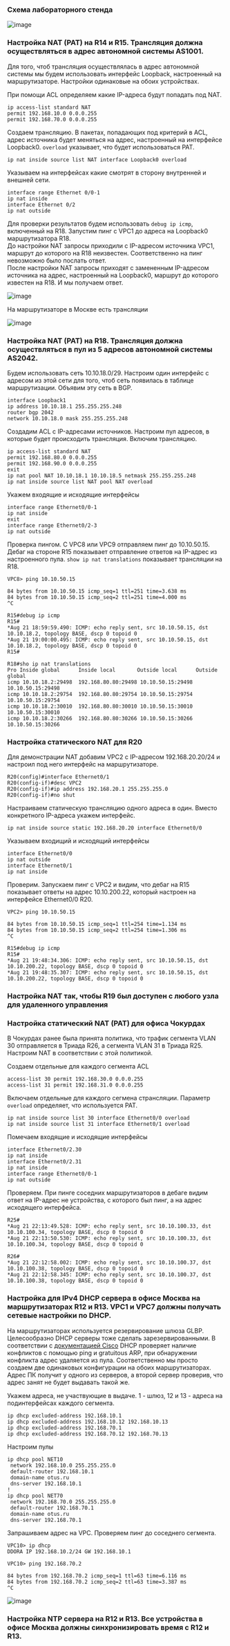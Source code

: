 ### Схема лабораторного стенда

![image](https://github.com/user-attachments/assets/1db29e3f-bf4d-4946-8d47-dfe88a9f738e)


### Настройка NAT (PAT) на R14 и R15. Трансляция должна осуществляться в адрес автономной системы AS1001.

Для того, чтоб трансляция осуществлялась в адрес автономной системы мы будем использовать интерфейс Loopback, настроенный на маршрутизаторе. Настройки одинаковые на обоих устройствах.

При помощи ACL определяем какие IP-адреса будут попадать под NAT.

```
ip access-list standard NAT
permit 192.168.10.0 0.0.0.255
permit 192.168.70.0 0.0.0.255
```

Создаем трансляцию. В пакетах, попадающих под критерий в ACL, адрес источника будет меняться на адрес, настроенный на интерфейсе Loopback0. `overload` указывает, что будет использоваться PAT.

```
ip nat inside source list NAT interface Loopback0 overload
```

Указываем на интерфейсах какие смотрят в сторону внутренней и внешней сети.

```
interface range Ethernet 0/0-1
ip nat inside
interface Ethernet 0/2
ip nat outside
```

Для проверки результатов будем использовать `debug ip icmp`, включенный на R18. Запустим пинг с VPC1 до адреса на Loopback0 маршрутизатора R18.  
До настройки NAT запросы приходили с IP-адресом источника VPC1, маршрут до которого на R18 неизвестен. Соответственно на пинг невозможно было послать ответ.  
После настройки NAT запросы приходят с замененным IP-адресом источника на адрес, настроенный на Loopback0, маршрут до которого известен на R18. И мы получаем ответ.

![image](https://github.com/user-attachments/assets/f5f3e94e-b6b6-4cdd-ad41-fbf6daafb1e2)

На маршрутизаторе в Москве есть трансляции

![image](https://github.com/user-attachments/assets/fc8c9a57-80c4-46b9-b3d8-71ea246cdec3)


### Настройка NAT (PAT) на R18. Трансляция должна осуществляться в пул из 5 адресов автономной системы AS2042.

Будем использовать сеть 10.10.18.0/29. Настроим один интерфейс с адресом из этой сети для того, чтоб сеть появилась в таблице маршрутизации. Объявим эту сеть в BGP.

```
interface Loopback1
ip address 10.10.18.1 255.255.255.248
router bgp 2042
network 10.10.18.0 mask 255.255.255.248
```

Создадим ACL с IP-адресами источников. Настроим пул адресов, в которые будет происходить трансляция. Включим трансляцию.

```
ip access-list standard NAT
permit 192.168.80.0 0.0.0.255
permit 192.168.90.0 0.0.0.255
exit
ip nat pool NAT 10.10.18.1 10.10.18.5 netmask 255.255.255.248
ip nat inside source list NAT pool NAT overload
```

Укажем входящие и исходящие интерфейсы

```
interface range Ethernet0/0-1
ip nat inside
exit
interface range Ethernet0/2-3
ip nat outside
```

Проверка пингом. С VPC8 или VPC9 отправляем пинг до 10.10.50.15. Дебаг на стороне R15 показывает отправление ответов на IP-адрес из настроенного пула. `show ip nat translations` показывает трансляции на R18.

```
VPC8> ping 10.10.50.15

84 bytes from 10.10.50.15 icmp_seq=1 ttl=251 time=3.638 ms
84 bytes from 10.10.50.15 icmp_seq=2 ttl=251 time=4.000 ms
^C
```

```
R15#debug ip icmp
R15#
*Aug 21 18:59:59.490: ICMP: echo reply sent, src 10.10.50.15, dst 10.10.18.2, topology BASE, dscp 0 topoid 0
*Aug 21 19:00:00.495: ICMP: echo reply sent, src 10.10.50.15, dst 10.10.18.2, topology BASE, dscp 0 topoid 0
R15#
```

```
R18#sho ip nat translations
Pro Inside global      Inside local       Outside local      Outside global
icmp 10.10.18.2:29498  192.168.80.80:29498 10.10.50.15:29498 10.10.50.15:29498
icmp 10.10.18.2:29754  192.168.80.80:29754 10.10.50.15:29754 10.10.50.15:29754
icmp 10.10.18.2:30010  192.168.80.80:30010 10.10.50.15:30010 10.10.50.15:30010
icmp 10.10.18.2:30266  192.168.80.80:30266 10.10.50.15:30266 10.10.50.15:30266
```

### Настройка статического NAT для R20

Для демонстрации NAT добавим VPC2 с IP-адресом 192.168.20.20/24 и настроил под него интерфейс на маршрутизаторе.

```
R20(config)#interface Ethernet0/1
R20(config-if)#desc VPC2
R20(config-if)#ip address 192.168.20.1 255.255.255.0
R20(config-if)#no shut
```

Настраиваем статическую трансляцию одного адреса в один. Вместо конкретного IP-адреса укажем интерфейс.

```
ip nat inside source static 192.168.20.20 interface Ethernet0/0
```
Указываем входищий и исходящий интерфейсы
```
interface Ethernet0/0
ip nat outside
interface Ethernet0/1
ip nat inside
```

Проверим. Запускаем пинг с VPC2 и видим, что дебаг на R15 показывает ответы на адрес 10.10.200.22, который настроен на интерфейсе Ethernet0/0 R20.

```
VPC2> ping 10.10.50.15

84 bytes from 10.10.50.15 icmp_seq=1 ttl=254 time=1.134 ms
84 bytes from 10.10.50.15 icmp_seq=2 ttl=254 time=1.306 ms
^C
```

```
R15#debug ip icmp
R15#
*Aug 21 19:48:34.306: ICMP: echo reply sent, src 10.10.50.15, dst 10.10.200.22, topology BASE, dscp 0 topoid 0
*Aug 21 19:48:35.307: ICMP: echo reply sent, src 10.10.50.15, dst 10.10.200.22, topology BASE, dscp 0 topoid 0
```


### Настройка NAT так, чтобы R19 был доступен с любого узла для удаленного управления

### Настройка статический NAT (PAT) для офиса Чокурдах

В Чокурдах ранее была принята политика, что трафик сегмента VLAN 30 отправляется в Триада R26, а сегмента VLAN 31 в Триада R25. Настроим NAT в соответствии с этой политикой.

Создаем отдельные для каждого сегмента ACL

```
access-list 30 permit 192.168.30.0 0.0.0.255
access-list 31 permit 192.168.31.0 0.0.0.255
```

Включаем отдельные для каждого сегмена странсляции. Параметр `overload` определяет, что используется PAT.

```
ip nat inside source list 30 interface Ethernet0/0 overload
ip nat inside source list 31 interface Ethernet0/1 overload
```

Помечаем входящие и исходящие интерфейсы

```
interface Ethernet0/2.30
ip nat inside
interface Ethernet0/2.31
ip nat inside
interface range Ethernet0/0-1
ip nat outside
```

Проверяем. При пинге соседних маршрутизаторов в дебаге видим ответ на IP-адрес не устройства, с которого был пинг, а на адрес исходящего интерфейса.

```
R25#
*Aug 21 22:13:49.528: ICMP: echo reply sent, src 10.10.100.33, dst 10.10.100.34, topology BASE, dscp 0 topoid 0
*Aug 21 22:13:50.530: ICMP: echo reply sent, src 10.10.100.33, dst 10.10.100.34, topology BASE, dscp 0 topoid 0
```
```
R26#
*Aug 21 22:12:58.002: ICMP: echo reply sent, src 10.10.100.37, dst 10.10.100.38, topology BASE, dscp 0 topoid 0
*Aug 21 22:12:58.345: ICMP: echo reply sent, src 10.10.100.37, dst 10.10.100.38, topology BASE, dscp 0 topoid 0
```

### Настройка для IPv4 DHCP сервера в офисе Москва на маршрутизаторах R12 и R13. VPC1 и VPC7 должны получать сетевые настройки по DHCP.

На маршрутизаторах используется резервирование шлюза GLBP. Целесообразно DHCP серверы тоже сделать зарезервированными. В соответствии с [документацией Cisco](https://www.cisco.com/c/en/us/support/docs/ip/dynamic-address-allocation-resolution/27470-100.html#toc-hId--1017204738:~:text=At%20the%20address,from%20the%20pool.) DHCP проверяет наличие конфликтов с помощью ping и gratuitous ARP, при обнаружении конфликта адрес удаляется из пула. Соответственно мы просто создаем две одинаковых конфигурации на обоих маршрутизаторах. Адрес ПК получит у одного из серверов, а второй сервер проверив, что адрес занят не будет выдавать такой же.

Укажем адреса, не участвующие в выдаче. 1 - шлюз, 12 и 13 - адреса на подинтерфейсах каждого сегмента.

```
ip dhcp excluded-address 192.168.10.1
ip dhcp excluded-address 192.168.10.12 192.168.10.13
ip dhcp excluded-address 192.168.70.1
ip dhcp excluded-address 192.168.70.12 192.168.70.13
```

Настроим пулы

```
ip dhcp pool NET10
 network 192.168.10.0 255.255.255.0
 default-router 192.168.10.1
 domain-name otus.ru
 dns-server 192.168.10.1
!
ip dhcp pool NET70
 network 192.168.70.0 255.255.255.0
 default-router 192.168.70.1
 domain-name otus.ru
 dns-server 192.168.70.1
```

Запрашиваем адрес на VPC. Проверяем пинг до соседнего сегмента.

```
VPC10> ip dhcp
DDORA IP 192.168.10.2/24 GW 192.168.10.1

VPC10> ping 192.168.70.2

84 bytes from 192.168.70.2 icmp_seq=1 ttl=63 time=6.116 ms
84 bytes from 192.168.70.2 icmp_seq=2 ttl=63 time=3.387 ms
^C
```

![image](https://github.com/user-attachments/assets/a07e1a4f-adbd-4336-8ed0-7b46f8daf2f9)

### Настройка NTP сервера на R12 и R13. Все устройства в офисе Москва должны синхронизировать время с R12 и R13.

